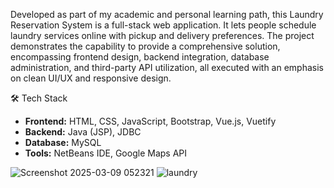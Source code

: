 
Developed as part of my academic and personal learning path, this Laundry Reservation System is a full-stack web application. It lets people schedule laundry services online with pickup and delivery preferences.
The project demonstrates the capability to provide a comprehensive solution, encompassing frontend design, backend integration, database administration, and third-party API utilization, all executed with an emphasis on clean UI/UX and responsive design.

🛠️ Tech Stack

- **Frontend:** HTML, CSS, JavaScript, Bootstrap, Vue.js, Vuetify  
- **Backend:** Java (JSP), JDBC  
- **Database:** MySQL  
- **Tools:** NetBeans IDE, Google Maps API

![Screenshot 2025-03-09 052321](https://github.com/user-attachments/assets/48d47ef6-38a9-42ae-b8fb-eb937344e3e0)
![laundry](https://github.com/user-attachments/assets/753bef9c-d670-4e2d-afe5-0f2ec8bb3c6f)
